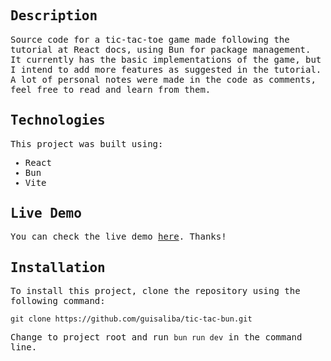 <samp>

## Description

Source code for a tic-tac-toe game made following the tutorial at React docs, using Bun for package management. It currently has the basic implementations of the game, but I intend to add more features as suggested in the tutorial. <br>
A lot of personal notes were made in the code as comments, feel free to read and learn from them.

## Technologies

This project was built using:

- React
- Bun
- Vite

## Live Demo

You can check the live demo [here](https://tic-tac-bun.vercel.app/). Thanks!

## Installation

To install this project, clone the repository using the following command:

```
git clone https://github.com/guisaliba/tic-tac-bun.git
```

Change to project root and run `bun run dev` in the command line.
</samp>
